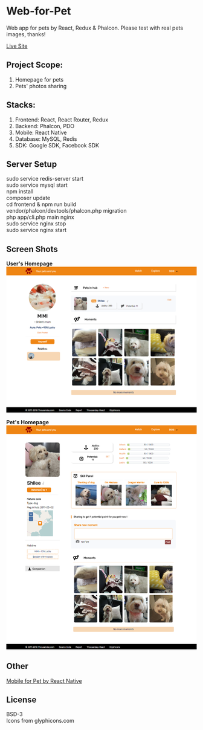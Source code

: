 # Web-for-Pet
Web app for pets by React, Redux & Phalcon. Please test with real pets images, thanks!  
  
[Live Site](http://pet.nextvisioner.com)  
  
Project Scope:  
--
1. Homepage for pets   
2. Pets' photos sharing  
  
Stacks:  
--
1. Frontend: React, React Router, Redux  
2. Backend: Phalcon, PDO    
3. Mobile: React Native  
4. Database: MySQL, Redis  
5. SDK: Google SDK, Facebook SDK  
  
Server Setup  
--
sudo service redis-server start  
sudo service mysql start  
npm install  
composer update  
cd frontend & npm run build   
vendor/phalcon/devtools/phalcon.php migration   
php app/cli.php main nginx  
sudo service nginx stop  
sudo service nginx start  
   
Screen Shots
--
<b>User's Homepage</b>  
![user](https://raw.githubusercontent.com/byn9826/Thousand-Day/master/~legend/user.png)  

<b>Pet's Homepage</b>  
![pet](https://raw.githubusercontent.com/byn9826/Thousand-Day/master/~legend/pet.png)  
   
Other  
--
[Mobile for Pet by React Native](https://github.com/byn9826/Thousanday-Mobile)  
  
License  
--
BSD-3   
Icons from glyphicons.com
